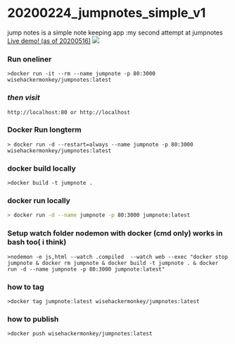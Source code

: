 # 20200224_jumpnotes_simple_v1
jump notes is a simple note keeping app :my second attempt at jumpnotes
[Live demo! (as of 20200516)](http://orancollins.com:4000/)
![](https://i.imgur.com/vbH8SfW.png)
### Run oneliner 
```
>docker run -it --rm --name jumpnote -p 80:3000 wisehackermonkey/jumpnotes:latest
```
### *then visit* 
```
http://localhost:80 or http://localhost
```
### Docker Run longterm 
```
> docker run -d --restart=always --name jumpnote -p 80:3000 wisehackermonkey/jumpnotes:latest
```
### docker build locally
```
>docker build -t jumpnote .
```
### docker run locally
```bash
> docker run -d --name jumpnote -p 80:3000 jumpnote:latest
```

### Setup watch folder nodemon with docker (cmd only) works in bash too( i think)
```
>nodemon -e js,html --watch .compiled  --watch web --exec "docker stop jumpnote & docker rm jumpnote & docker build -t jumpnote . & docker run -d --name jumpnote -p 80:3000 jumpnote:latest"
```


### how to tag
```
>docker tag jumpnote:latest wisehackermonkey/jumpnotes:latest
```
### how to publish
```
>docker push wisehackermonkey/jumpnotes:latest
```
